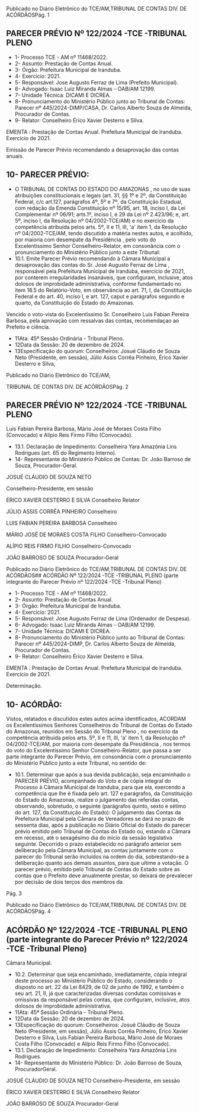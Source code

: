 Publicado  no  Diário  Eletrônico do TCE/AM,TRIBUNAL DE CONTAS DIV. DE ACÓRDÃOSPág. 1

## PARECER PRÉVIO Nº 122/2024 -TCE -TRIBUNAL PLENO

- 1- Processo TCE - AM nº 11468/2022.
- 2- Assunto: Prestação de Contas Anual.
- 3- Órgão: Prefeitura Municipal de Iranduba.
- 4- Exercício: 2021.
- 5- Responsável: Jose Augusto Ferraz de Lima (Prefeito Municipal).
- 6- Advogado: Isaac Luiz Miranda Almas - OAB/AM 12199.
- 7- Unidade Técnica: DICAMI E DICREA.
- 8- Pronunciamento  do  Ministério  Público  junto  ao  Tribunal  de  Contas: Parecer  nº 445/2024-DIMP/CASA,  Dr. Carlos Alberto Souza de Almeida, Procurador de Contas.
- 9- Relator: Conselheiro Érico Xavier Desterro e Silva.

EMENTA :  Prestação  de  Contas  Anual.    Prefeitura Municipal de Iranduba.  Exercício de 2021.

Emissão de Parecer Prévio recomendando a desaprovação das contas anuais.

## 10-  PARECER PRÉVIO:

- O  TRIBUNAL  DE  CONTAS  DO  ESTADO  DO  AMAZONAS ,  no  uso  de  suas atribuições  constitucionais  e  legais  (art.  31,  §§  1º  e  2º,  da  Constituição  Federal,  c/c art.127,  parágrafos  4º,  5º  e  7º,  da  Constituição  Estadual,  com  redação  da  Emenda Constituição nº 15/95, art. 18, inciso I, da Lei Complementar nº 06/91; arts.1º, inciso I, e 29  da  Lei  nº  2.423/96;  e,  art.  5º,  inciso  I,  da  Resolução  nº  04/2002-TCE/AM)  e  no exercício da competência atribuída pelos arts. 5º, II e 11, III, 'a' item 1, da Resolução nº 04/2002-TCE/AM, tendo discutido a matéria nestes autos, e acolhido, por maioria com desempate  da  Presidência ,  pelo  voto  do  Excelentíssimo  Senhor  Conselheiro-Relator, em consonância com o pronunciamento do Ministério Público junto a este Tribunal:
- 10.1. Emite Parecer Prévio recomendando à Câmara Municipal a desaprovação das  contas  do Sr.  José  Augusto  Ferraz  de  Lima , responsável pela Prefeitura Municipal de Iranduba, exercício de 2021, por conterem irregularidades insanáveis, que configuram, inclusive, atos dolosos de improbidade administrativa, conforme fundamentado no item 18.5 do Relatório-Voto, em observância ao art. 71, I, da Constituição Federal e do art. 40, inciso I, e art. 127, caput e parágrafos segundo e quarto, da Constituição do Estado do Amazonas.

Vencido o voto-vista do Excelentíssimo Sr. Conselheiro Luis Fabian Pereira Barbosa,  pela  aprovação  com  ressalvas  das  contas,  recomendaçao  ao  Prefeito  e ciência.

- 11Ata: 45ª Sessão Ordinária - Tribunal Pleno.
- 12Data da Sessão: 20 de dezembro de 2024.
- 13Especificação do quorum: Conselheiros: Josué Cláudio de Souza Neto (Presidente,  em  sessão),  Júlio  Assis  Corrêa  Pinheiro,  Érico  Xavier  Desterro  e  Silva,

Publicado  no  Diário  Eletrônico do TCE/AM,

TRIBUNAL DE CONTAS DIV. DE ACÓRDÃOSPág. 2

## PARECER PRÉVIO Nº 122/2024 -TCE -TRIBUNAL PLENO

Luis Fabian Pereira Barbosa, Mário José de Moraes Costa Filho (Convocado) e Alípio Reis Firmo Filho (Convocado).

- 13.1. Declaração de Impedimento: Conselheira Yara Amazônia Lins Rodrigues (art. 65 do Regimento Interno).
- 14-  Representante  do  Ministério  Público  de  Contas: Dr. João  Barroso  de  Souza, Procurador-Geral.

JOSUÉ CLÁUDIO DE SOUZA NETO

Conselheiro-Presidente, em sessão

ÉRICO XAVIER DESTERRO E SILVA Conselheiro Relator

JÚLIO ASSIS CORRÊA PINHEIRO Conselheiro

LUIS FABIAN PEREIRA BARBOSA Conselheiro

MÁRIO JOSÉ DE MORAES COSTA FILHO Conselheiro-Convocado

ALÍPIO REIS FIRMO FILHO Conselheiro-Convocado

JOÃO BARROSO DE SOUZA Procurador-Geral

Publicado  no  Diário  Eletrônico do TCE/AM,TRIBUNAL DE CONTAS DIV. DE ACÓRDÃOS## ACÓRDÃO Nº 122/2024 -TCE -TRIBUNAL PLENO (parte integrante do Parecer Prévio nº 122/2024 -TCE -Tribunal Pleno)

- 1- Processo TCE - AM nº 11468/2022.
- 2- Assunto: Prestação de Contas Anual.
- 3- Órgão: Prefeitura Municipal de Iranduba.
- 4- Exercício: 2021.
- 5- Responsável: Jose Augusto Ferraz de Lima (Ordenador de Despesa).
- 6- Advogado: Isaac Luiz Miranda Almas - OAB/AM 12199.
- 7- Unidade Técnica: DICAMI E DICREA.
- 8- Pronunciamento  do  Ministério  Público  junto  ao  Tribunal  de  Contas: Parecer  nº 445/2024-DIMP,  Dr. Carlos Alberto Souza de Almeida, Procurador de Contas.
- 9- Relator: Conselheiro Érico Xavier Desterro e Silva.

EMENTA :  Prestação  de  Contas  Anual.    Prefeitura Municipal de Iranduba. Exercício de 2021.

Determinação.

## 10-  ACÓRDÃO:

Vistos, relatados e discutidos estes autos acima identificados, ACORDAM os Excelentíssimos Senhores Conselheiros do Tribunal de Contas do Estado do Amazonas, reunidos em Sessão do Tribunal Pleno , no exercício da competência atribuída pelos arts. 5º, II e 11, III, 'a' item 1, da Resolução nº 04/2002-TCE/AM, por maioria com desempate da Presidência , nos termos do voto do Excelentíssimo Senhor Conselheiro-Relator, que passa a ser parte integrante do Parecer Prévio, em consonância com o pronunciamento do Ministério Público junto a este Tribunal, no sentido de:

- 10.1. Determinar que  após  a  sua  devida  publicação,  seja  encaminhado o PARECER  PRÉVIO,  acompanhado  do  Voto  e  de  cópia  integral  do Processo à Câmara Municipal de Iranduba, para que ela, exercendo a competência que lhe é fixada pelo art. 127 e parágrafos, da Constituição do Estado do Amazonas,  realize o julgamento das referidas contas, observando, sobretudo, o seguinte (parágrafos quinto, sexto e sétimo do art. 127, da Constituição do Estado): O julgamento das Contas da Prefeitura Municipal pela Câmara de Vereadores se dará no  prazo  de  sessenta  dias,  após  a  publicação  no  Diário  Oficial  do Estado do parecer prévio emitido pelo Tribunal de Contas do Estado ou, estando  a  Câmara  em  recesso,  até  o  sexagésimo  dia  do  início  da sessão legislativa seguinte. Decorrido o prazo estabelecido no parágrafo anterior  sem deliberação pela Câmara Municipal, as contas juntamente com o parecer do Tribunal serão incluídos na ordem do dia, sobrestando-se  a  deliberação  quanto  aos  demais  assuntos,  para  que ultime a votação. O parecer prévio, emitido pelo Tribunal de Contas do Estado  sobre  as  contas  que  o  Prefeito  deve  anualmente  prestar,  só deixará  de  prevalecer  por  decisão  de  dois  terços  dos  membros  da

Pág. 3

Publicado  no  Diário  Eletrônico do TCE/AM,TRIBUNAL DE CONTAS DIV. DE ACÓRDÃOSPág. 4

## ACÓRDÃO Nº 122/2024 -TCE -TRIBUNAL PLENO (parte integrante do Parecer Prévio nº 122/2024 -TCE -Tribunal Pleno)

Câmara Municipal.

- 10.2. Determinar que seja encaminhado, imediatamente, cópia integral deste processo ao Ministério Público do Estado, considerando o disposto no art. 22 da Lei 8429, de 02 de junho de 1992, e também o seu art. 21, II, já  que  caracterizadas  diversas  condutas  comissivas  e  omissivas  da responsável  pelas  contas,  que  configuram,  inclusive,  atos  dolosos  de improbidade administrativa.
- 11Ata: 45ª Sessão Ordinária - Tribunal Pleno.
- 12Data da Sessão: 20 de dezembro de 2024.
- 13Especificação do quorum: Conselheiros: Josué Cláudio de Souza Neto (Presidente,  em  sessão),  Júlio  Assis  Corrêa  Pinheiro,  Érico  Xavier  Desterro  e  Silva, Luis Fabian Pereira Barbosa, Mário José de Moraes Costa Filho (Convocado) e Alípio Reis Firmo Filho (Convocado).
- 13.1. Declaração de Impedimento: Conselheira Yara Amazônia Lins Rodrigues.
- 14-  Representante do Ministério Público: Dr. João Barroso de Souza, ProcuradorGeral.

JOSUÉ CLÁUDIO DE SOUZA NETO Conselheiro-Presidente, em sessão

ÉRICO XAVIER DESTERRO E SILVA Conselheiro Relator

JOÃO BARROSO DE SOUZA Procurador-Geral